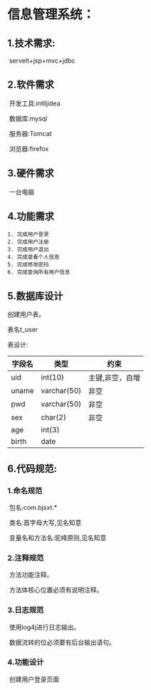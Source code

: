 # 信息管理系统：

## 1.技术需求:

​	servelt+jsp+mvc+jdbc

## 2.软件需求

​    开发工具:intlljidea

​    数据库:mysql

​    服务器:Tomcat

​	浏览器:firefox

## 3.硬件需求

​	一台电脑

## 4.功能需求

 	1. 完成用户登录
 	2. 完成用户注册
 	3. 完成用户退出
 	4. 完成查看个人信息
 	5. 完成修改密码
 	6. 完成查询所有用户信息

## 5.数据库设计

创建用户表。

表名t_user

表设计:

| 字段名 | 类型        | 约束            |
| ------ | ----------- | --------------- |
| uid    | int(10)     | 主键,非空，自增 |
| uname  | varchar(50) | 非空            |
| pwd    | varchar(50) | 非空            |
| sex    | char(2)     | 非空            |
| age    | int(3)      |                 |
| birth  | date        |                 |

## 6.代码规范:

### 	1.命名规范

​				包名:com.bjsxt.*

​				类名:首字母大写,见名知意

​				变量名和方法名:驼峰原则,见名知意

###  2.注释规范

​				方法功能注释。

​				方法体核心位置必须有说明注释。

### 	3.日志规范

​				使用log4j进行日志输出。

​				数据流转的位必须要有后台输出语句。

### 4.功能设计

​				创建用户登录页面





